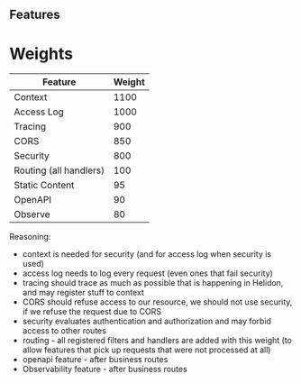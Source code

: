 Features
----

# Weights

| Feature                | Weight |
|------------------------|--------|
| Context                | 1100   |
| Access Log             | 1000   |
| Tracing                | 900    |
| CORS                   | 850    |
| Security               | 800    |
| Routing (all handlers) | 100    |
| Static Content         | 95     |
| OpenAPI                | 90     |
| Observe                | 80     |

Reasoning:

- context is needed for security (and for access log when security is used)
- access log needs to log every request (even ones that fail security)
- tracing should trace as much as possible that is happening in Helidon, and may register stuff to context
- CORS should refuse access to our resource, we should not use security, if we refuse the request due to CORS
- security evaluates authentication and authorization and may forbid access to other routes
- routing - all registered filters and handlers are added with this weight (to allow features that pick up requests that were not
  processed at all)
- openapi feature - after business routes
- Observability feature - after business routes
